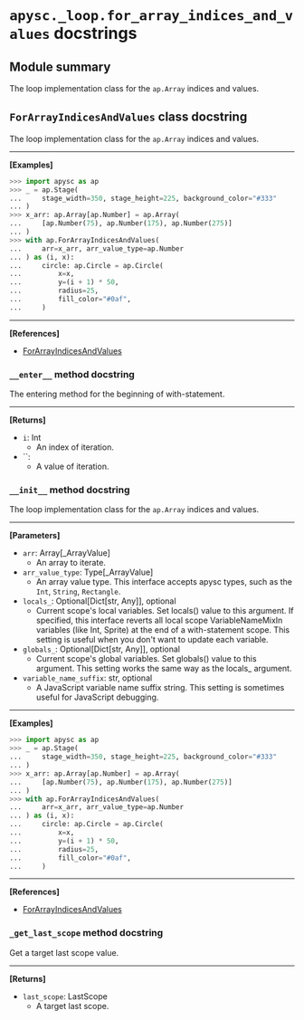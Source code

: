 # `apysc._loop.for_array_indices_and_values` docstrings

## Module summary

The loop implementation class for the `ap.Array` indices and values.

## `ForArrayIndicesAndValues` class docstring

The loop implementation class for the `ap.Array` indices and values.<hr>

**[Examples]**

```py
>>> import apysc as ap
>>> _ = ap.Stage(
...     stage_width=350, stage_height=225, background_color="#333"
... )
>>> x_arr: ap.Array[ap.Number] = ap.Array(
...     [ap.Number(75), ap.Number(175), ap.Number(275)]
... )
>>> with ap.ForArrayIndicesAndValues(
...     arr=x_arr, arr_value_type=ap.Number
... ) as (i, x):
...     circle: ap.Circle = ap.Circle(
...         x=x,
...         y=(i + 1) * 50,
...         radius=25,
...         fill_color="#0af",
...     )
```

<hr>

**[References]**

- [ForArrayIndicesAndValues](https://simon-ritchie.github.io/apysc/en/for_array_indices_and_values.html)

### `__enter__` method docstring

The entering method for the beginning of with-statement.<hr>

**[Returns]**

- `i`: Int
  - An index of iteration.
- ``: 
  - A value of iteration.

### `__init__` method docstring

The loop implementation class for the `ap.Array` indices and values.<hr>

**[Parameters]**

- `arr`: Array[_ArrayValue]
  - An array to iterate.
- `arr_value_type`: Type[_ArrayValue]
  - An array value type. This interface accepts apysc types, such as the `Int`, `String`, `Rectangle`.
- `locals_`: Optional[Dict[str, Any]], optional
  - Current scope's local variables. Set locals() value to this argument. If specified, this interface reverts all local scope VariableNameMixIn variables (like Int, Sprite) at the end of a with-statement scope. This setting is useful when you don't want to update each variable.
- `globals_`: Optional[Dict[str, Any]], optional
  - Current scope's global variables. Set globals() value to this argument. This setting works the same way as the locals_ argument.
- `variable_name_suffix`: str, optional
  - A JavaScript variable name suffix string. This setting is sometimes useful for JavaScript debugging.

<hr>

**[Examples]**

```py
>>> import apysc as ap
>>> _ = ap.Stage(
...     stage_width=350, stage_height=225, background_color="#333"
... )
>>> x_arr: ap.Array[ap.Number] = ap.Array(
...     [ap.Number(75), ap.Number(175), ap.Number(275)]
... )
>>> with ap.ForArrayIndicesAndValues(
...     arr=x_arr, arr_value_type=ap.Number
... ) as (i, x):
...     circle: ap.Circle = ap.Circle(
...         x=x,
...         y=(i + 1) * 50,
...         radius=25,
...         fill_color="#0af",
...     )
```

<hr>

**[References]**

- [ForArrayIndicesAndValues](https://simon-ritchie.github.io/apysc/en/for_array_indices_and_values.html)

### `_get_last_scope` method docstring

Get a target last scope value.<hr>

**[Returns]**

- `last_scope`: LastScope
  - A target last scope.